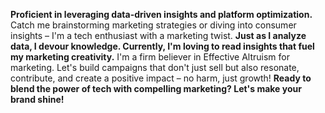 **Proficient in leveraging data-driven insights and platform optimization.**
Catch me brainstorming marketing strategies or diving into consumer insights – I'm a tech enthusiast with a marketing twist.
**Just as I analyze data, I devour knowledge. Currently, I'm loving to read insights that fuel my marketing creativity.**
I'm a firm believer in Effective Altruism for marketing. Let's build campaigns that don't just sell but also resonate, contribute, and create a positive impact – no harm, just growth!
**Ready to blend the power of tech with compelling marketing? Let's make your brand shine!**
